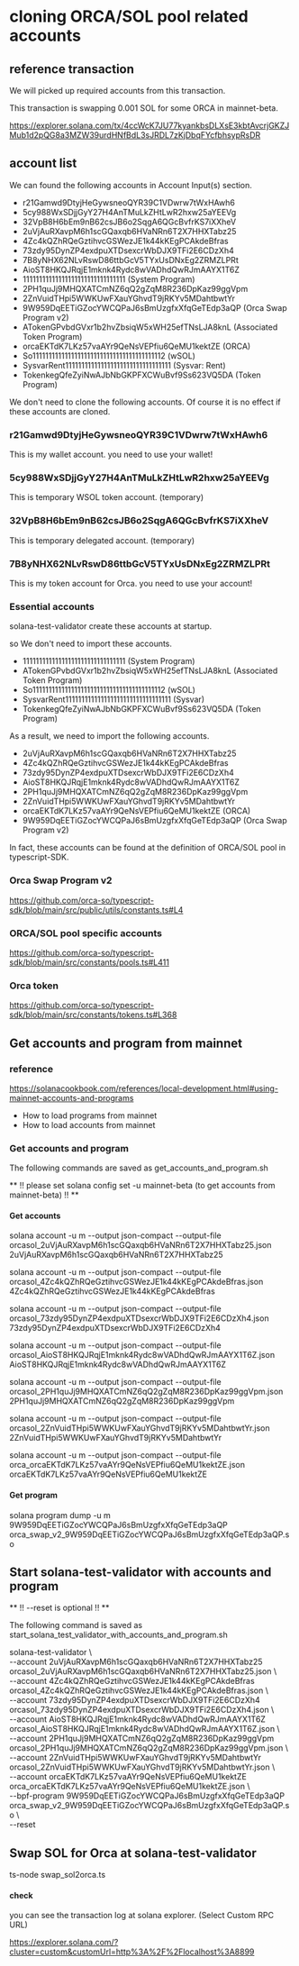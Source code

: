
# cloning ORCA/SOL pool related accounts

## reference transaction
We will picked up required accounts from this transaction.

This transaction is swapping 0.001 SOL for some ORCA in mainnet-beta.

https://explorer.solana.com/tx/4ccWcK7JU77kyankbsDLXsE3kbtAvcrjGKZJMub1d2pQG8a3MZW39urdHNfBdL3sJRDL7zKjDbqFYcfbhsypRsDR

## account list
We can found the following accounts in Account Input(s) section.

- r21Gamwd9DtyjHeGywsneoQYR39C1VDwrw7tWxHAwh6
- 5cy988WxSDjjGyY27H4AnTMuLkZHtLwR2hxw25aYEEVg
- 32VpB8H6bEm9nB62csJB6o2SqgA6QGcBvfrKS7iXXheV
- 2uVjAuRXavpM6h1scGQaxqb6HVaNRn6T2X7HHXTabz25
- 4Zc4kQZhRQeGztihvcGSWezJE1k44kKEgPCAkdeBfras
- 73zdy95DynZP4exdpuXTDsexcrWbDJX9TFi2E6CDzXh4
- 7B8yNHX62NLvRswD86ttbGcV5TYxUsDNxEg2ZRMZLPRt
- AioST8HKQJRqjE1mknk4Rydc8wVADhdQwRJmAAYX1T6Z
- 11111111111111111111111111111111 (System Program)
- 2PH1quJj9MHQXATCmNZ6qQ2gZqM8R236DpKaz99ggVpm
- 2ZnVuidTHpi5WWKUwFXauYGhvdT9jRKYv5MDahtbwtYr
- 9W959DqEETiGZocYWCQPaJ6sBmUzgfxXfqGeTEdp3aQP (Orca Swap Program v2)
- ATokenGPvbdGVxr1b2hvZbsiqW5xWH25efTNsLJA8knL (Associated Token Program)
- orcaEKTdK7LKz57vaAYr9QeNsVEPfiu6QeMU1kektZE (ORCA)
- So11111111111111111111111111111111111111112 (wSOL)
- SysvarRent111111111111111111111111111111111 (Sysvar: Rent)
- TokenkegQfeZyiNwAJbNbGKPFXCWuBvf9Ss623VQ5DA (Token Program)

We don't need to clone the following accounts.
Of course it is no effect if these accounts are cloned.

### r21Gamwd9DtyjHeGywsneoQYR39C1VDwrw7tWxHAwh6
This is my wallet account. you need to use your wallet!

### 5cy988WxSDjjGyY27H4AnTMuLkZHtLwR2hxw25aYEEVg
This is temporary WSOL token account. (temporary)

### 32VpB8H6bEm9nB62csJB6o2SqgA6QGcBvfrKS7iXXheV
This is temporary delegated account. (temporary)

### 7B8yNHX62NLvRswD86ttbGcV5TYxUsDNxEg2ZRMZLPRt
This is my token account for Orca. you need to use your account!

### Essential accounts
solana-test-validator create these accounts at startup.

so We don't need to import these accounts.
- 11111111111111111111111111111111 (System Program)
- ATokenGPvbdGVxr1b2hvZbsiqW5xWH25efTNsLJA8knL (Associated Token Program)
- So11111111111111111111111111111111111111112 (wSOL)
- SysvarRent111111111111111111111111111111111 (Sysvar)
- TokenkegQfeZyiNwAJbNbGKPFXCWuBvf9Ss623VQ5DA (Token Program)

As a result, we need to import the following accounts.

- 2uVjAuRXavpM6h1scGQaxqb6HVaNRn6T2X7HHXTabz25
- 4Zc4kQZhRQeGztihvcGSWezJE1k44kKEgPCAkdeBfras
- 73zdy95DynZP4exdpuXTDsexcrWbDJX9TFi2E6CDzXh4
- AioST8HKQJRqjE1mknk4Rydc8wVADhdQwRJmAAYX1T6Z
- 2PH1quJj9MHQXATCmNZ6qQ2gZqM8R236DpKaz99ggVpm
- 2ZnVuidTHpi5WWKUwFXauYGhvdT9jRKYv5MDahtbwtYr
- orcaEKTdK7LKz57vaAYr9QeNsVEPfiu6QeMU1kektZE (ORCA)
- 9W959DqEETiGZocYWCQPaJ6sBmUzgfxXfqGeTEdp3aQP (Orca Swap Program v2)

In fact, these accounts can be found at the definition of ORCA/SOL pool in typescript-SDK.

### Orca Swap Program v2
https://github.com/orca-so/typescript-sdk/blob/main/src/public/utils/constants.ts#L4

### ORCA/SOL pool specific accounts
https://github.com/orca-so/typescript-sdk/blob/main/src/constants/pools.ts#L411

### Orca token
https://github.com/orca-so/typescript-sdk/blob/main/src/constants/tokens.ts#L368

## Get accounts and program from mainnet
### reference
https://solanacookbook.com/references/local-development.html#using-mainnet-accounts-and-programs
- How to load programs from mainnet
- How to load accounts from mainnet

### Get accounts and program
The following commands are saved as get_accounts_and_program.sh

** !! please set solana config set -u mainnet-beta (to get accounts from mainnet-beta) !! **

#### Get accounts
solana account -u m --output json-compact --output-file orcasol_2uVjAuRXavpM6h1scGQaxqb6HVaNRn6T2X7HHXTabz25.json 2uVjAuRXavpM6h1scGQaxqb6HVaNRn6T2X7HHXTabz25

solana account -u m --output json-compact --output-file orcasol_4Zc4kQZhRQeGztihvcGSWezJE1k44kKEgPCAkdeBfras.json 4Zc4kQZhRQeGztihvcGSWezJE1k44kKEgPCAkdeBfras

solana account -u m --output json-compact --output-file orcasol_73zdy95DynZP4exdpuXTDsexcrWbDJX9TFi2E6CDzXh4.json 73zdy95DynZP4exdpuXTDsexcrWbDJX9TFi2E6CDzXh4

solana account -u m --output json-compact --output-file orcasol_AioST8HKQJRqjE1mknk4Rydc8wVADhdQwRJmAAYX1T6Z.json AioST8HKQJRqjE1mknk4Rydc8wVADhdQwRJmAAYX1T6Z

solana account -u m --output json-compact --output-file orcasol_2PH1quJj9MHQXATCmNZ6qQ2gZqM8R236DpKaz99ggVpm.json 2PH1quJj9MHQXATCmNZ6qQ2gZqM8R236DpKaz99ggVpm

solana account -u m --output json-compact --output-file orcasol_2ZnVuidTHpi5WWKUwFXauYGhvdT9jRKYv5MDahtbwtYr.json 2ZnVuidTHpi5WWKUwFXauYGhvdT9jRKYv5MDahtbwtYr

solana account -u m --output json-compact --output-file orca_orcaEKTdK7LKz57vaAYr9QeNsVEPfiu6QeMU1kektZE.json orcaEKTdK7LKz57vaAYr9QeNsVEPfiu6QeMU1kektZE

#### Get program
solana program dump -u m 9W959DqEETiGZocYWCQPaJ6sBmUzgfxXfqGeTEdp3aQP orca_swap_v2_9W959DqEETiGZocYWCQPaJ6sBmUzgfxXfqGeTEdp3aQP.so

## Start solana-test-validator with accounts and program

** !! --reset is optional !! **

The following command is saved as start_solana_test_validator_with_accounts_and_program.sh

solana-test-validator \\<br>
  --account     2uVjAuRXavpM6h1scGQaxqb6HVaNRn6T2X7HHXTabz25 orcasol_2uVjAuRXavpM6h1scGQaxqb6HVaNRn6T2X7HHXTabz25.json \\<br>
  --account     4Zc4kQZhRQeGztihvcGSWezJE1k44kKEgPCAkdeBfras orcasol_4Zc4kQZhRQeGztihvcGSWezJE1k44kKEgPCAkdeBfras.json \\<br>
  --account     73zdy95DynZP4exdpuXTDsexcrWbDJX9TFi2E6CDzXh4 orcasol_73zdy95DynZP4exdpuXTDsexcrWbDJX9TFi2E6CDzXh4.json \\<br>
  --account     AioST8HKQJRqjE1mknk4Rydc8wVADhdQwRJmAAYX1T6Z orcasol_AioST8HKQJRqjE1mknk4Rydc8wVADhdQwRJmAAYX1T6Z.json \\<br>
  --account     2PH1quJj9MHQXATCmNZ6qQ2gZqM8R236DpKaz99ggVpm orcasol_2PH1quJj9MHQXATCmNZ6qQ2gZqM8R236DpKaz99ggVpm.json \\<br>
  --account     2ZnVuidTHpi5WWKUwFXauYGhvdT9jRKYv5MDahtbwtYr orcasol_2ZnVuidTHpi5WWKUwFXauYGhvdT9jRKYv5MDahtbwtYr.json \\<br>
  --account     orcaEKTdK7LKz57vaAYr9QeNsVEPfiu6QeMU1kektZE orca_orcaEKTdK7LKz57vaAYr9QeNsVEPfiu6QeMU1kektZE.json \\<br>
  --bpf-program 9W959DqEETiGZocYWCQPaJ6sBmUzgfxXfqGeTEdp3aQP orca_swap_v2_9W959DqEETiGZocYWCQPaJ6sBmUzgfxXfqGeTEdp3aQP.so \\<br>
  --reset

## Swap SOL for Orca at solana-test-validator
ts-node swap_sol2orca.ts

#### check
you can see the transaction log at solana explorer.
(Select Custom RPC URL)

https://explorer.solana.com/?cluster=custom&customUrl=http%3A%2F%2Flocalhost%3A8899
